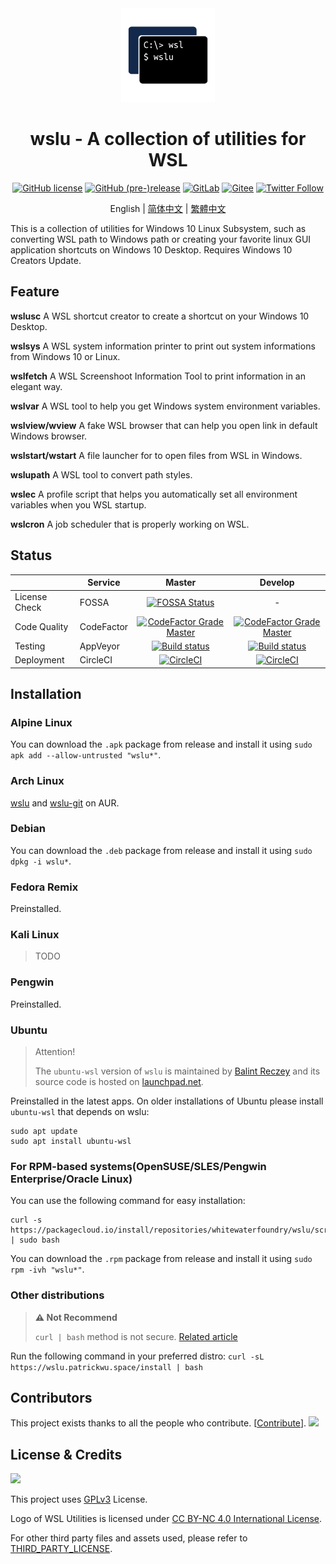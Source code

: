 <div align="center">

<img width="150" height="150" src="extras/icon.png">

# wslu - A collection of utilities for WSL

[![GitHub license](https://img.shields.io/github/license/wslutilities/wslu?style=flat-square&label=license&color=blue&logo=github)](https://github.com/wslutilities/wslu/blob/master/LICENSE)
[![GitHub (pre-)release](https://img.shields.io/github/v/release/wslutilities/wslu?include_prereleases&logo=github&style=flat-square)](https://github.com/wslutilities/wslu)
[![GitLab](https://img.shields.io/static/v1?label=gitlab&logo=gitlab&color=E24329&message=mirrored&style=flat-square)](https://gitlab.com/callmepk/wslu)
[![Gitee](https://img.shields.io/static/v1?label=gitee&color=C71D23&message=mirrored&style=flat-square)](https://gitee.com/mirrors/wslu)
[![Twitter Follow](https://img.shields.io/twitter/follow/wslutilities?style=flat-square&logo=twitter&color=1DA1F2&label=follow)](https://twitter.com/wslutilities)

English | [简体中文](README.hans.md) | [繁體中文](README.hant.md)

</div>

This is a collection of utilities for Windows 10 Linux Subsystem, such as converting WSL path to Windows path or creating your favorite linux GUI application shortcuts on Windows 10 Desktop. Requires Windows 10 Creators Update.

## Feature

**wslusc**
A WSL shortcut creator to create a shortcut on your Windows 10 Desktop.

**wslsys**
A WSL system information printer to print out system informations from Windows 10 or Linux.

**wslfetch**
A WSL Screenshoot Information Tool to print information in an elegant way.

**wslvar**
A WSL tool to help you get Windows system environment variables.

**wslview/wview**
A fake WSL browser that can help you open link in default Windows browser.

**wslstart/wstart**
A file launcher for to open files from WSL in Windows.

**wslupath**
A WSL tool to convert path styles.

**wslec**
A profile script that helps you automatically set all environment variables when you WSL startup.

**wslcron**
A job scheduler that is properly working on WSL.

## Status

| | Service | Master | Develop |
| ------ | ------ |:------:|:-------:|
| License Check | FOSSA | [![FOSSA Status](https://app.fossa.com/api/projects/git%2Bgithub.com%2Fpatrick330602%2Fwslu.svg?type=shield)](https://app.fossa.com/projects/git%2Bgithub.com%2Fpatrick330602%2Fwslu%2develop?ref=badge_shield) | - |
| Code Quality | CodeFactor | [![CodeFactor Grade Master](https://img.shields.io/codefactor/grade/github/wslutilities/wslu/master)](https://www.codefactor.io/repository/github/wslutilities/wslu/overview/master) | [![CodeFactor Grade Master](https://img.shields.io/codefactor/grade/github/wslutilities/wslu/develop)](https://www.codefactor.io/repository/github/wslutilities/wslu/overview/develop) |
| Testing | AppVeyor | [![Build status](https://ci.appveyor.com/api/projects/status/gcttf7igb0s40xak/branch/master?svg=true)](https://ci.appveyor.com/project/patrick330602/wslu/branch/master) | [![Build status](https://ci.appveyor.com/api/projects/status/gcttf7igb0s40xak/branch/develop?svg=true)](https://ci.appveyor.com/project/patrick330602/wslu/branch/develop) |
| Deployment | CircleCI | [![CircleCI](https://img.shields.io/circleci/build/gh/wslutilities/wslu/master)](https://circleci.com/gh/wslutilities/wslu/tree/master) | [![CircleCI](https://img.shields.io/circleci/build/gh/wslutilities/wslu/develop)](https://circleci.com/gh/wslutilities/wslu/tree/develop) |


## Installation

### Alpine Linux

You can download the `.apk` package from release and install it using `sudo apk add --allow-untrusted "wslu*"`.

### Arch Linux

[wslu](https://aur.archlinux.org/packages/wslu/) and [wslu-git](https://aur.archlinux.org/packages/wslu-git/) on AUR.

### Debian

You can download the `.deb` package from release and install it using `sudo dpkg -i wslu*`.

### Fedora Remix

Preinstalled.

### Kali Linux

> TODO

### Pengwin

Preinstalled.

### Ubuntu

> Attention!
>
> The `ubuntu-wsl` version of `wslu` is maintained by [Balint Reczey](https://launchpad.net/~rbalint) and its source code is hosted on [launchpad.net](https://code.launchpad.net/~ubuntu-core-dev/ubuntu/+source/wslu/+git/wslu).

Preinstalled in the latest apps. On older installations of Ubuntu please install `ubuntu-wsl` that depends on wslu:

```
sudo apt update
sudo apt install ubuntu-wsl
```




### For RPM-based systems(OpenSUSE/SLES/Pengwin Enterprise/Oracle Linux)

You can use the following command for easy installation:

```
curl -s https://packagecloud.io/install/repositories/whitewaterfoundry/wslu/script.rpm.sh | sudo bash
```

You can download the `.rpm` package from release and install it using `sudo rpm -ivh "wslu*"`.


### Other distributions

> **⚠ Not Recommend**
> 
> `curl | bash` method is not secure. [Related article](https://sandstorm.io/news/2015-09-24-is-curl-bash-insecure-pgp-verified-install)

Run the following command in your preferred distro: `curl -sL https://wslu.patrickwu.space/install | bash`

## Contributors

This project exists thanks to all the people who contribute. [[Contribute](CONTRIBUTING.md)].
<img src="https://opencollective.com/wslu/contributors.svg?width=890&button=false" />

## License & Credits

<img width="150" src="https://www.gnu.org/graphics/gplv3-with-text-136x68.png">

This project uses [GPLv3](LICENSE) License.

Logo of WSL Utilities is licensed under [CC BY-NC 4.0 International License](http://creativecommons.org/licenses/by-nc/4.0/).

For other third party files and assets used, please refer to [THIRD_PARTY_LICENSE](THIRD_PARTY_LICENSE).